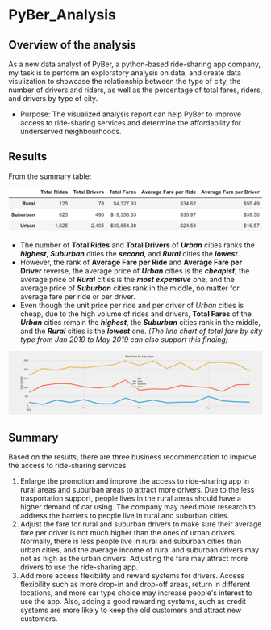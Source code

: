 # PyBer_Analysis
## Overview of the analysis
   As a new data analyst of PyBer, a python-based ride-sharing app company, my task is to perform an exploratory analysis on data, and create data visulization to showcase the relationship between the type of city, the number of drivers and riders, as well as the percentage of total fares, riders, and drivers by type of city. 
  - Purpose: The visualized analysis report can help PyBer to improve access to ride-sharing services and determine the affordability for underserved neighbourhoods.

## Results
From the summary table:

![Summary: the statistics about the fare, rides, drivers by different types of city](https://github.com/xueying-lin/PyBer_Analysis/blob/af0134ba22d9194149bdd618b7324a8edc4dc845/analysis/summary.PNG)

- The number of **Total Rides** and **Total Drivers** of ***Urban*** cities ranks the ***highest***, ***Suburban*** cities the ***second***, and ***Rural*** cities the ***lowest***. 
- However, the rank of **Average Fare per Ride** and **Average Fare per Driver** reverse, the average price of ***Urban*** cities is the ***cheapist***; the average price of ***Rural*** cities is the ***most expensive*** one, and the average price of ***Suburban*** cities rank in the middle, no matter for average fare per ride or per driver.
- Even though the unit price per ride and per driver of *Urban* cities is cheap, due to the high volume of rides and drivers, **Total Fares** of the ***Urban*** cities remain the ***highest***, the ***Suburban*** cities rank in the middle, and the ***Rural*** cities is the ***lowest*** one. 
*(The line chart of total fare by city type from Jan 2019 to May 2019 can also support this finding)*

![The Line Chart of Total Fare by City Type](https://github.com/xueying-lin/PyBer_Analysis/blob/af0134ba22d9194149bdd618b7324a8edc4dc845/analysis/PyBer_fare_summary.png)

## Summary
Based on the results, there are three business recommendation to improve the access to ride-sharing services 
 1. Enlarge the promotion and improve the access to ride-sharing app in rural areas and suburban areas to attract more drivers. Due to the less trasportation support, people lives in the rural areas should have a higher demand of car using. The company may need more research to address the barriers to people live in rural and suburban cities.
 2. Adjust the fare for rural and suburban drivers to make sure their average fare per driver is not much higher than the ones of urban drivers. Normally, there is less people live in rural and suburban cities than urban cities, and the average income of rural and suburban drivers may not as high as the urban drivers. Adjusting the fare may attract more drivers to use the ride-sharing app.
 3. Add more access flexibility and reward systems for drivers. Access flexibility such as more drop-in and drop-off areas, return in different locations, and more car type choice may increase people's interest to use the app. Also, adding a good rewarding systems, such as credit systems are more likely to keep the old customers and attract new customers.
